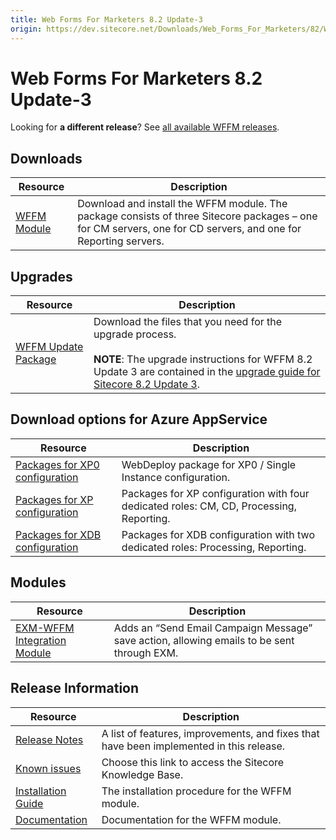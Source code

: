 ```yaml
---
title: Web Forms For Marketers 8.2 Update-3
origin: https://dev.sitecore.net/Downloads/Web_Forms_For_Marketers/82/Web_Forms_For_Marketers_82_Update3
---
```


# Web Forms For Marketers 8.2 Update-3

  <Alert variant='warning' mb={4}>
    <AlertIcon />
    

Looking for **a different release**? See [all available WFFM releases](/downloads/Web_Forms_For_Marketers).


  </Alert>
  

## Downloads

 | Resource | Description |
 | --- | --- |
 | [WFFM Module](https://sitecoredev.azureedge.net/~/media/63128B5F8E304D799743FE263B534031.ashx?date=20170426T150403) | Download and install the WFFM module. The package consists of three Sitecore packages – one for CM servers, one for CD servers, and one for Reporting servers. |

## Upgrades

 | Resource | Description |
 | --- | --- |
 | [WFFM Update Package](https://sitecoredev.azureedge.net/~/media/8DD0E34380C1483B86C345C222504588.ashx?date=20170426T150442) | Download the files that you need for the upgrade process.  <br />  <br />**NOTE**: The upgrade instructions for WFFM 8.2 Update 3 are contained in the [upgrade guide for Sitecore 8.2 Update 3](https://dev.sitecore.net/Downloads/Sitecore_Experience_Platform/82/Sitecore_Experience_Platform_82_Update3). |

## Download options for Azure AppService

 | Resource | Description |
 | --- | --- |
 | [Packages for XP0 configuration](https://sitecoredev.azureedge.net/~/media/00250A830CEA4193BE02BA3775885388.ashx?date=20170508T110831) | WebDeploy package for XP0 / Single Instance configuration. |
 | [Packages for XP configuration](https://sitecoredev.azureedge.net/~/media/E774EA40F5B24D4AAB0EB2FF7F0298EC.ashx?date=20170508T110830) | Packages for XP configuration with four dedicated roles: CM, CD, Processing, Reporting. |
 | [Packages for XDB configuration](https://sitecoredev.azureedge.net/~/media/1F9DDD3938A1496F8A5ACC6C350A491A.ashx?date=20170508T110829) | Packages for XDB configuration with two dedicated roles: Processing, Reporting. |

## Modules

 | Resource | Description |
 | --- | --- |
 | [EXM-WFFM Integration Module](https://sitecoredev.azureedge.net/~/media/0640584B33B740EBB0EB12DFB29B7C7D.ashx?date=20171005T144859) | Adds an “Send Email Campaign Message” save action, allowing emails to be sent through EXM. |

## Release Information

 | Resource | Description |
 | --- | --- |
 | [Release Notes](https://dev.sitecore.net:443/downloads/Web%20Forms%20For%20Marketers/82/Web%20Forms%20For%20Marketers%2082%20Update3/Release%20Notes) | A list of features, improvements, and fixes that have been implemented in this release. |
 | [Known issues](https://kb.sitecore.net/articles/631685) | Choose this link to access the Sitecore Knowledge Base. |
 | [Installation Guide](https://sitecoredev.azureedge.net/~/media/E3C54F9A445644868D20912E50073094.ashx?date=20170824T091829) | The installation procedure for the WFFM module. |
 | [Documentation](https://doc.sitecore.com/developers/82/web-forms-for-marketers/en/index-en.html) | Documentation for the WFFM module. |